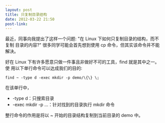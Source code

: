 ```yaml
---
layout: post
title: 只复制目录结构
date: 2012-03-22 21:50
post-link: 
---
```


最近，同事向我提出了这样一个问题: "在 Linux 下如何只复制目录的结构，而不复制
目录的内容?" 很多同学可能会首先想到使用 cp 命令，但其实该命令并不能解决。

好在 Linux 下有许多愿意只做一件事且非做好不可的工具，find 就是其中之一。使
用以下单行命令可以达成我们的目的:

    find ~ -type d -exec mkdir -p demo/\{\} \;

在该单行中，

+ -type d：只搜索目录
+ -exec mkdir -p ...：针对找到的目录执行 mkdir 命令

整行命令的作用是将以 ~ 开始的目录结构复制到当前目录的 demo 中。
